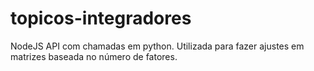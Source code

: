 # topicos-integradores

NodeJS API com chamadas em python. Utilizada para fazer ajustes em matrizes baseada no número de fatores.
